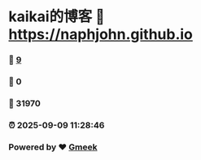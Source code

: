 # kaikai的博客 :link: https://naphjohn.github.io 
### :page_facing_up: [9](https://naphjohn.github.io/tag.html) 
### :speech_balloon: 0 
### :hibiscus: 31970 
### :alarm_clock: 2025-09-09 11:28:46 
### Powered by :heart: [Gmeek](https://github.com/Meekdai/Gmeek)
